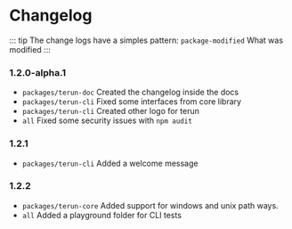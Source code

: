 # Changelog

::: tip
The change logs have a simples pattern: `package-modified` What was modified
:::

### 1.2.0-alpha.1

- `packages/terun-doc` Created the changelog inside the docs
- `packages/terun-cli` Fixed some interfaces from core library
- `packages/terun-cli` Created other logo for terun
- `all` Fixed some security issues with `npm audit`

### 1.2.1

- `packages/terun-cli` Added a welcome message

### 1.2.2

- `packages/terun-core` Added support for windows and unix path ways.
- `all` Added a playground folder for CLI tests
